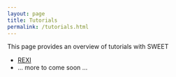 ```yaml
---
layout: page
title: Tutorials
permalink: /tutorials.html
---
```



This page provides an overview of tutorials with SWEET

 * <a href="tutorials/rexi.html">REXI</a>
 * ... more to come soon ...
